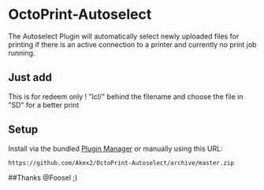 # OctoPrint-Autoselect

The Autoselect Plugin will automatically select newly uploaded files for
printing if there is an active connection to a printer and currently no print
job running.
## Just add
This is for redeem only !
"lcl/" behind the filename
and choose the file in "SD" for a better print
## Setup

Install via the bundled [Plugin Manager](https://github.com/Akex2/OctoPrint/wiki/Plugin:-Plugin-Manager)
or manually using this URL:

    https://github.com/Akex2/OctoPrint-Autoselect/archive/master.zip
    
##Thanks
@Foosel ;)
